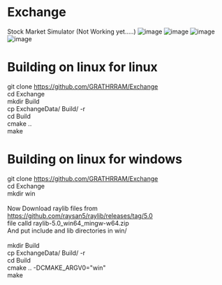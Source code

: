 # Exchange
Stock Market Simulator (Not Working yet.....)
![image](https://github.com/user-attachments/assets/3cb0016e-4d5d-4ab7-b5f0-f70b4a399b17)
![image](https://github.com/user-attachments/assets/6d7b767d-a1c2-44fa-905c-9864588ee3dc)
![image](https://github.com/user-attachments/assets/de45be66-1153-4d64-8ac1-955bcd3a34a3)
![image](https://github.com/user-attachments/assets/8f5f09c7-cba6-45aa-a98d-53630f177bee)
</br>
# Building on linux for linux
git clone https://github.com/GRATHRRAM/Exchange</br>
cd Exchange</br>
mkdir Build</br>
cp ExchangeData/ Build/ -r</br>
cd Build</br>
cmake ..</br>
make</br>
# Building on linux for windows
git clone https://github.com/GRATHRRAM/Exchange</br>
cd Exchange</br>
mkdir win</br>
</br>
Now Download raylib files from https://github.com/raysan5/raylib/releases/tag/5.0 </br>
file calld raylib-5.0_win64_mingw-w64.zip </br>
And put include and lib directories in win/</br>
</br>
mkdir Build</br>
cp ExchangeData/ Build/ -r</br>
cd Build</br>
cmake .. -DCMAKE_ARGV0="win"</br>
make</br>
